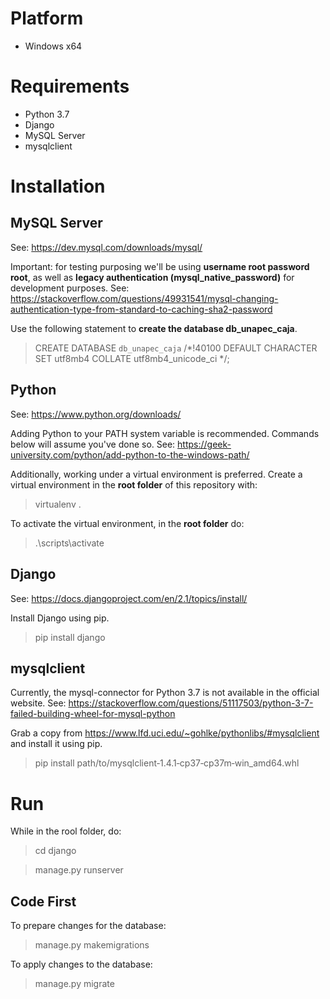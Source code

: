 # Platform
* Windows x64

# Requirements
* Python 3.7
* Django
* MySQL Server
* mysqlclient

# Installation

## MySQL Server

See: https://dev.mysql.com/downloads/mysql/

Important: for testing purposing we'll be using **username root password root**, as well as **legacy authentication (mysql_native_password)** for development purposes. See: https://stackoverflow.com/questions/49931541/mysql-changing-authentication-type-from-standard-to-caching-sha2-password

Use the following statement to **create the database db_unapec_caja**.

> CREATE DATABASE `db_unapec_caja` /*!40100 DEFAULT CHARACTER SET utf8mb4 COLLATE utf8mb4_unicode_ci */;

## Python

See: https://www.python.org/downloads/

Adding Python to your PATH system variable is recommended. Commands below will assume you've done so. See: https://geek-university.com/python/add-python-to-the-windows-path/

Additionally, working under a virtual environment is preferred. Create a virtual environment in the **root folder** of this repository with:

> virtualenv .

To activate the virtual environment, in the **root folder** do:

> .\scripts\activate

## Django

See: https://docs.djangoproject.com/en/2.1/topics/install/

Install Django using pip.

> pip install django

## mysqlclient

Currently, the mysql-connector for Python 3.7 is not available in the official website. See: https://stackoverflow.com/questions/51117503/python-3-7-failed-building-wheel-for-mysql-python

Grab a copy from https://www.lfd.uci.edu/~gohlke/pythonlibs/#mysqlclient and install it using pip.

> pip install path/to/mysqlclient‑1.4.1‑cp37‑cp37m‑win_amd64.whl

# Run

While in the rool folder, do:

> cd django

> manage.py runserver

## Code First

To prepare changes for the database:

> manage.py makemigrations

To apply changes to the database:

> manage.py migrate
